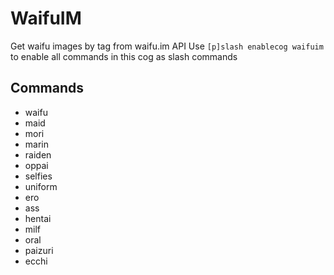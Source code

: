 # WaifuIM
Get waifu images by tag from waifu.im API
Use `[p]slash enablecog waifuim` to enable all commands in this cog as slash commands

## Commands

- waifu
- maid
- mori
- marin
- raiden
- oppai
- selfies
- uniform
- ero
- ass
- hentai
- milf
- oral
- paizuri
- ecchi